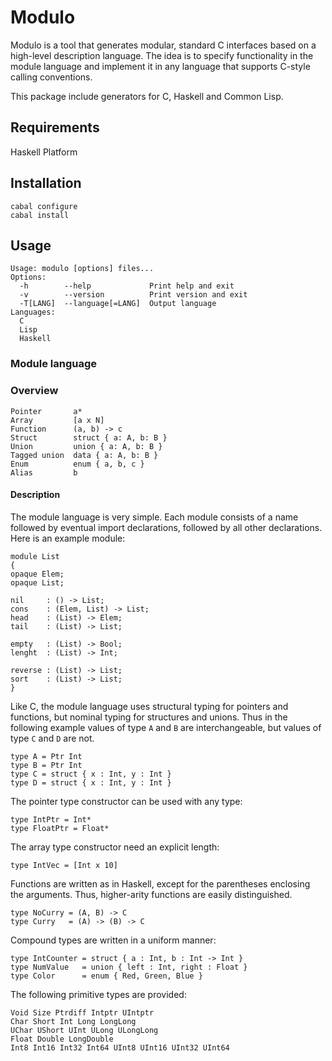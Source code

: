 
# Modulo

Modulo is a tool that generates modular, standard C interfaces based on a high-level 
description language. The idea is to specify functionality in the module language 
and implement it in any language that supports C-style calling conventions. 

This package include generators for C, Haskell and Common Lisp.

## Requirements

Haskell Platform

## Installation

    cabal configure
    cabal install

## Usage

    Usage: modulo [options] files...
    Options:
      -h        --help             Print help and exit
      -v        --version          Print version and exit
      -T[LANG]  --language[=LANG]  Output language
    Languages:
      C
      Lisp
      Haskell
    
### Module language 

### Overview

    Pointer       a*
    Array         [a x N]
    Function      (a, b) -> c
    Struct        struct { a: A, b: B }
    Union         union { a: A, b: B }
    Tagged union  data { a: A, b: B }
    Enum          enum { a, b, c }
    Alias         b 

#### Description

The module language is very simple. Each module consists of a name followed by
eventual import declarations, followed by all other declarations. Here is an example module:

    module List
    {
    opaque Elem;
    opaque List;

    nil     : () -> List;
    cons    : (Elem, List) -> List;
    head    : (List) -> Elem;
    tail    : (List) -> List;

    empty   : (List) -> Bool;
    lenght  : (List) -> Int;

    reverse : (List) -> List;
    sort    : (List) -> List;
    }

Like C, the module language uses structural typing for pointers and functions, but
nominal typing for structures and unions. Thus in the following example values of type
`A` and `B` are interchangeable, but values of type `C` and `D` are not.

    type A = Ptr Int
    type B = Ptr Int
    type C = struct { x : Int, y : Int }
    type D = struct { x : Int, y : Int }

The pointer type constructor can be used with any type:

    type IntPtr = Int*
    type FloatPtr = Float*

The array type constructor need an explicit length:

    type IntVec = [Int x 10]

Functions are written as in Haskell, except for the parentheses enclosing the arguments.
Thus, higher-arity functions are easily distinguished.

    type NoCurry = (A, B) -> C
    type Curry   = (A) -> (B) -> C

Compound types are written in a uniform manner:

    type IntCounter = struct { a : Int, b : Int -> Int }
    type NumValue   = union { left : Int, right : Float }
    type Color      = enum { Red, Green, Blue }

The following primitive types are provided:

    Void Size Ptrdiff Intptr UIntptr 
    Char Short Int Long LongLong
    UChar UShort UInt ULong ULongLong
    Float Double LongDouble
    Int8 Int16 Int32 Int64 UInt8 UInt16 UInt32 UInt64
